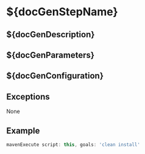 # ${docGenStepName}

## ${docGenDescription}

## ${docGenParameters}

## ${docGenConfiguration}

## Exceptions

None

## Example

```groovy
mavenExecute script: this, goals: 'clean install'
```
